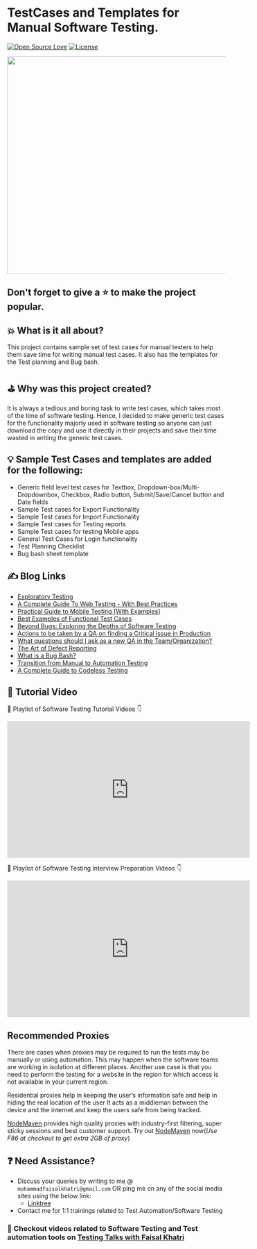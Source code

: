 # TestCases and Templates for Manual Software Testing.

[![Open Source Love](https://badges.frapsoft.com/os/v1/open-source.svg?v=103)](https://github.com/mfaisalkhatri/Manual_Testing)
[![License](https://img.shields.io/badge/License-Apache%202.0-blue.svg)](https://opensource.org/licenses/Apache-2.0)

<img src="assets/poster.jpg" width=2000 height=500/>


## Don't forget to give a :star: to make the project popular. 

## :boom: What is it all about?
This project contains sample set of test cases for manual testers to help them save time for writing manual test cases. It also has the templates for the Test planning and Bug bash.

## :golf: Why was this project created?
It is always a tedious and boring task to write test cases, which takes most of the time of software testing. Hence, I decided to make generic test cases for the functionality majorly used in software testing so anyone can just download the copy and use it directly in their projects and save their time wasted in writing the generic test cases.


## :bulb: Sample Test Cases and templates are added for the following:
- Generic field level test cases for Textbox, Dropdown-box/Multi-Dropdownbox, Checkbox, Radio button, Submit/Save/Cancel button and Date fields
- Sample Test cases for Export Functionality
- Sample Test cases for Import Functionality
- Sample Test cases for Testing reports
- Sample Test cases for testing Mobile apps
- General Test Cases for Login functionality
- Test Planning Checklist
- Bug bash sheet template

## :writing_hand: Blog Links

- [Exploratory Testing](https://medium.com/@iamfaisalkhatri/exploratory-testing-9a17653739d)
- [A Complete Guide To Web Testing - With Best Practices](https://medium.com/@iamfaisalkhatri/a-complete-guide-web-testing-748b34a91e6e)
- [Practical Guide to Mobile Testing [With Examples]](https://medium.com/@iamfaisalkhatri/guide-to-mobile-testing-d0dd2d9b59f1)
- [Best Examples of Functional Test Cases](https://medium.com/@iamfaisalkhatri/best-examples-of-functional-test-cases-agilitest-blog-424260298b5)
- [Beyond Bugs: Exploring the Depths of Software Testing](https://medium.com/@iamfaisalkhatri/beyond-bugs-exploring-the-depths-of-software-testing-6a3b7057060e)
- [Actions to be taken by a QA on finding a Critical Issue in Production](https://medium.com/@iamfaisalkhatri/actions-to-be-taken-by-a-qa-on-finding-a-critical-issue-in-production-b58acf716bed)
- [What questions should I ask as a new QA in the Team/Organization?](https://medium.com/@iamfaisalkhatri/what-questions-should-i-ask-as-a-new-qa-in-the-team-organization-459cc2f69017)
- [The Art of Defect Reporting](https://medium.com/@iamfaisalkhatri/the-art-of-defect-reporting-b076310580df)
- [What is a Bug Bash?](https://medium.com/@iamfaisalkhatri/what-is-a-bug-bash-c8ac3fd81661)
- [Transition from Manual to Automation Testing](https://medium.com/@iamfaisalkhatri/transition-from-manual-to-automation-testing-4b5c4acd9286)
- [A Complete Guide to Codeless Testing](https://medium.com/@iamfaisalkhatri/a-complete-guide-to-codeless-testing-2d43c8ba205c)


## :movie_camera: Tutorial Video

:pushpin: Playlist of Software Testing Tutorial Videos :point_down:
<iframe width="560" height="315" src="https://www.youtube-nocookie.com/embed/videoseries?si=yllnGdqnIOjvKn-e&amp;list=PLMer2TvhZIw-Qhz82h0BvWWemgO-PQQaN" title="YouTube video player" frameborder="0" allow="accelerometer; autoplay; clipboard-write; encrypted-media; gyroscope; picture-in-picture; web-share" referrerpolicy="strict-origin-when-cross-origin" allowfullscreen></iframe>

:pushpin: Playlist of Software Testing Interview Preparation Videos :point_down:
<iframe width="560" height="315" src="https://www.youtube-nocookie.com/embed/videoseries?si=KiMl5hM55CiGV9Ey&amp;list=PLMer2TvhZIw9WWVaZM80epFfZ9aErSGHZ" title="YouTube video player" frameborder="0" allow="accelerometer; autoplay; clipboard-write; encrypted-media; gyroscope; picture-in-picture; web-share" referrerpolicy="strict-origin-when-cross-origin" allowfullscreen></iframe>


## Recommended Proxies 
There are cases when proxies may be required to run the tests may be manually or using automation. This may happen when the software teams are working in isolation at different places. Another use case is that you need to perform the testing for a website in the region for which access is not available in your current region.

Residential proxies help in keeping the user’s information safe and help in hiding the real location of the user
It acts as a middleman between the device and the internet and keep the users safe from being tracked.

[NodeMaven](https://go.nodemaven.com/automation_proxy) provides high quality proxies with industry-first filtering, super sticky sessions and best customer support.
Try out [NodeMaven](https://go.nodemaven.com/automation_proxy) now(_Use F86 at checkout to get extra 2GB of proxy_)

## :question: Need Assistance?

* Discuss your queries by writing to me @ `mohammadfaisalkhatri@gmail.com`
  OR ping me on any of the social media sites using the below link:
    - [Linktree](https://linktr.ee/faisalkhatri)
* Contact me for 1:1 trainings related to Test Automation/Software Testing

### :bookmark: Checkout videos related to Software Testing and Test automation tools on [Testing Talks with Faisal Khatri](https://www.youtube.com/@faisalkhatriqa)
